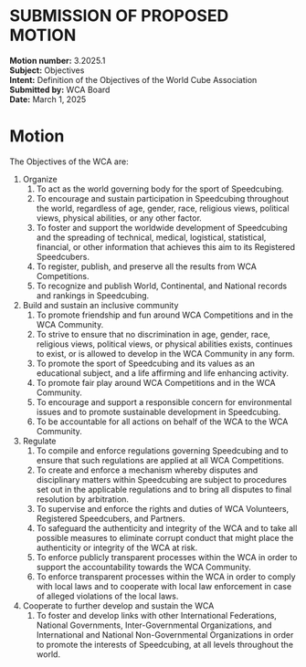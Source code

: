 # SUBMISSION OF PROPOSED MOTION

**Motion number:** 3.2025.1  
**Subject:** Objectives  
**Intent:** Definition of the Objectives of the World Cube Association  
**Submitted by:** WCA Board  
**Date:** March 1, 2025 

# Motion

The Objectives of the WCA are:

1. Organize
   1. To act as the world governing body for the sport of Speedcubing.
   2. To encourage and sustain participation in Speedcubing throughout the world, regardless of age, gender, race, religious views, political views, physical abilities, or any other factor.
   3. To foster and support the worldwide development of Speedcubing and the spreading of technical, medical, logistical, statistical, financial, or other information that achieves this aim to its Registered Speedcubers.
   4. To register, publish, and preserve all the results from WCA Competitions.
   5. To recognize and publish World, Continental, and National records and rankings in Speedcubing.
2. Build and sustain an inclusive community
   1. To promote friendship and fun around WCA Competitions and in the WCA Community.
   2. To strive to ensure that no discrimination in age, gender, race, religious views, political views, or physical abilities exists, continues to exist, or is allowed to develop in the WCA Community in any form.
   3. To promote the sport of Speedcubing and its values as an educational subject, and a life affirming and life enhancing activity.
   4. To promote fair play around WCA Competitions and in the WCA Community.
   5. To encourage and support a responsible concern for environmental issues and to promote sustainable development in Speedcubing.
   6. To be accountable for all actions on behalf of the WCA to the WCA Community.
3. Regulate
   1. To compile and enforce regulations governing Speedcubing and to ensure that such regulations are applied at all WCA Competitions.
   2. To create and enforce a mechanism whereby disputes and disciplinary matters within Speedcubing are subject to procedures set out in the applicable regulations and to bring all disputes to final resolution by arbitration.
   3. To supervise and enforce the rights and duties of WCA Volunteers, Registered Speedcubers, and Partners.
   4. To safeguard the authenticity and integrity of the WCA and to take all possible measures to eliminate corrupt conduct that might place the authenticity or integrity of the WCA at risk.
   5. To enforce publicly transparent processes within the WCA in order to support the accountability towards the WCA Community.
   6. To enforce transparent processes within the WCA in order to comply with local laws and to cooperate with local law enforcement in case of alleged violations of the local laws.
4. Cooperate to further develop and sustain the WCA
   1. To foster and develop links with other International Federations, National Governments, Inter-Governmental Organizations, and International and National Non-Governmental Organizations in order to promote the interests of Speedcubing, at all levels throughout the world.
